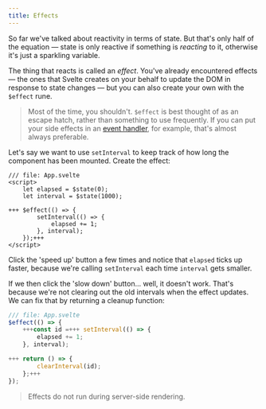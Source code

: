 ```yaml
---
title: Effects
---
```


So far we've talked about reactivity in terms of state. But that's only half of the equation — state is only reactive if something is _reacting_ to it, otherwise it's just a sparkling variable.

The thing that reacts is called an _effect_. You've already encountered effects — the ones that Svelte creates on your behalf to update the DOM in response to state changes — but you can also create your own with the `$effect` rune.

> Most of the time, you shouldn't. `$effect` is best thought of as an escape hatch, rather than something to use frequently. If you can put your side effects in an [event handler](dom-events), for example, that's almost always preferable.

Let's say we want to use `setInterval` to keep track of how long the component has been mounted. Create the effect:

```svelte
/// file: App.svelte
<script>
	let elapsed = $state(0);
	let interval = $state(1000);

+++	$effect(() => {
		setInterval(() => {
			elapsed += 1;
		}, interval);
	});+++
</script>
```

Click the 'speed up' button a few times and notice that `elapsed` ticks up faster, because we're calling `setInterval` each time `interval` gets smaller.

If we then click the 'slow down' button... well, it doesn't work. That's because we're not clearing out the old intervals when the effect updates. We can fix that by returning a cleanup function:

```js
/// file: App.svelte
$effect(() => {
	+++const id =+++ setInterval(() => {
		elapsed += 1;
	}, interval);

+++	return () => {
		clearInterval(id);
	};+++
});
```

> Effects do not run during server-side rendering.
